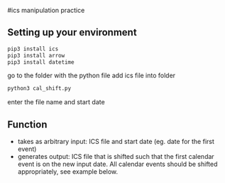 #ics manipulation practice

## Setting up your environment
```sh
pip3 install ics
pip3 install arrow
pip3 install datetime
```

go to the folder with the python file
add ics file into folder
```sh
python3 cal_shift.py
```
enter the file name and start date

## Function
- takes as arbitrary input: ICS file and start date (eg. date for the first event)
- generates output: ICS file that is shifted such that the first calendar event is on the new input date. All calendar events should be shifted appropriately, see example below.
